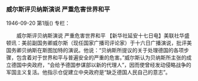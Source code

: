 ### 威尔斯评贝纳斯演说  严重危害世界和平

1946-09-20
第1版()
专栏：

　　威尔斯评贝纳斯演说
    严重危害世界和平
    【新华社延安十七日电】美联社华盛顿讯：美前副国务卿威尔斯（现任国家广播司评论家）于十六日广播演说，批评美国务卿贝纳斯在斯图加特的演说。他说：“贝纳斯所提议的关于处理德国的各项步骤，包含着对于世界和平与普遍安全的严重的危害。”威尔斯认为贝纳斯所主张的成立德国中央政府，“会给予德国参谋部以新的代理人”，因而使曾经发动侵略战争的军国主义复活。他指示仓促建立中央政府是“缺乏德国人民自己的意志”。
